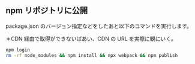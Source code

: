 ## npm リポジトリに公開

package.json のバージョン指定などをしたあと以下のコマンドを実行します。

＊CDN 経由で取得ができないばあい、CDN の URL を実際に観にいく。

```bash
npm login
rm -rf node_modules && npm install && npx webpack && npm publish
```
